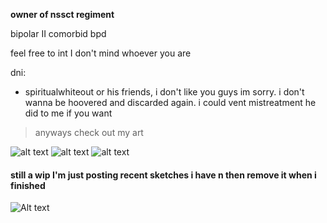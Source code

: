 **owner of nssct regiment**

bipolar II comorbid bpd

feel free to int I don't mind whoever you are

dni:
- spiritualwhiteout or his friends, i don't like you guys im sorry. i don't wanna be hoovered and discarded again. i could vent mistreatment he did to me if you want

> anyways check out my art

![alt text](https://files.catbox.moe/p3im38.png)
![alt text](https://files.catbox.moe/d80ahu.jpg)
![alt text](https://files.catbox.moe/n75jco.png)
#### still a wip I'm just posting recent sketches i have n then remove it when i finished
![Alt text](https://files.catbox.moe/ztam00.jpg)
